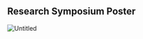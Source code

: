 ## Research Symposium Poster
![Untitled](https://github.com/user-attachments/assets/1ec32566-a4b9-490f-a763-907fd757f2b1)

